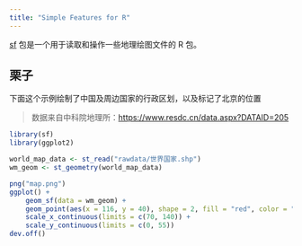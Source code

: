 ```yaml
---
title: "Simple Features for R"
---
```


[sf](https://r-spatial.github.io/sf/index.html) 包是一个用于读取和操作一些地理绘图文件的 R 包。

## 栗子

下面这个示例绘制了中国及周边国家的行政区划，以及标记了北京的位置

> 数据来自中科院地理所：<https://www.resdc.cn/data.aspx?DATAID=205>

```R
library(sf)
library(ggplot2)

world_map_data <- st_read("rawdata/世界国家.shp")
wm_geom <- st_geometry(world_map_data)

png("map.png")
ggplot() +
    geom_sf(data = wm_geom) +
    geom_point(aes(x = 116, y = 40), shape = 2, fill = "red", color = "red") +
    scale_x_continuous(limits = c(70, 140)) +
    scale_y_continuous(limits = c(0, 55))
dev.off()

```